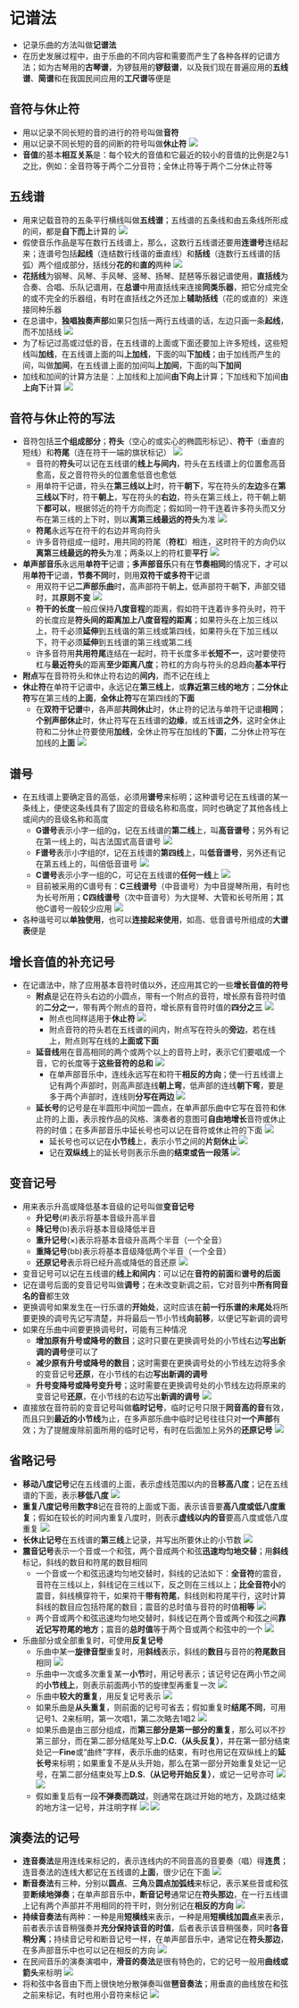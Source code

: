 # 记谱法
* 记录乐曲的方法叫做**记谱法**
* 在历史发展过程中，由于乐曲的不同内容和需要而产生了各种各样的记谱方法；如为古琴用的**古琴谱**，为锣鼓用的**锣鼓谱**，以及我们现在普遍应用的**五线谱**、**简谱**和在我国民间应用的**工尺谱**等便是
## 音符与休止符
* 用以记录不同长短的音的进行的符号叫做**音符**
* 用以记录不同长短的音的间断的符号叫做**休止符**
![](../images/音符时值.jpg)
* **音值**的基本**相互关系**是：每个较大的音值和它最近的较小的音值的比例是2与1之比，例如：全音符等于两个二分音符；全休止符等于两个二分休止符等
## 五线谱
* 用来记载音符的五条平行横线叫做**五线谱**；五线谱的五条线和由五条线所形成的间，都是**自下而上**计算的
![](../images/五线谱.png)
* 假使音乐作品是写在数行五线谱上，那么，这数行五线谱还要用**连谱号**连结起来；连谱号包括**起线**（连结数行线谐的垂直线）和**括线**（连数行五线谱的括弧）两个组成部分，括线分**花的**和**直的**两种
![](../images/连谱号.png)
* **花括线**为钢琴、风琴、手风琴、竖琴、扬琴、琵琶等乐器记谱使用，**直括线**为合奏、合唱、乐队记谱用，在**总谱**中用直括线来连接**同类乐器**，把它分成完全的或不完全的乐器组，有时在直括线之外还加上**辅助括线**（花的或直的）来连接同种乐器
* 在总谱中，**独唱独奏声部**如果只包括一两行五线谱的话，左边只画一条**起线**，而不加括线
![](../images/起线.png)
* 为了标记过高或过低的音，在五线谱的上面或下面还要加上许多短线，这些短线叫**加线**，在五线谱上面的叫**上加线**，下面的叫**下加线**；由于加线而产生的间，叫做**加间**，在五线谱上面的加间叫**上加间**，下面的叫**下加间**
* 加线和加间的计算方法是：上加线和上加间**由下向上**计算；下加线和下加间**由上向下**计算
![](../images/上加线.jpg)
## 音符与休止符的写法
* 音符包括**三个组成部分**；**符头**（空心的或实心的椭圆形标记）、**符干**（垂直的短线）和**符尾**（连在符干一端的旗状标记）
![](../images/符头.jpg)
  * 音符的**符头**可以记在五线谱的**线上与间内**，符头在五线谱上的位置愈高音愈高，反之音符符头的位置愈低音也愈低
  * 用单符干记谱，符头在**第三线以上**时，符干**朝下**，写在符头的**左边**多在**第三线以下**时，符干**朝上**，写在符头的**右边**，符头在第三线上，符干朝上朝下**都可以**，根据邻近的符千方向而定；假如同一符干连着许多符头而又分布在第三线的上下时，则以**离第三线最远的符头**为准
![](../images/符干.png)
  * **符尾**永远写在符干的右边并弯向符头
  * 许多音符组成一组时，用共同的符尾（**符杠**）相连，这时符干的方向仍以**离第三线最远的符头**为准；两条以上的符杠要**平行**
![](../images/符杠.png)
* **单声部音乐**永远用**单符干**记谱；**多声部音乐**只有在**节奏相同**的情况下，才可以用**单符干**记谱，**节奏不同**时，则用**双符干或多符干**记谱
  * 用双符干记**二声部乐曲**时，高声部符干朝**上**，低声部符干朝**下**，声部交错时，其**原则不变**
![](../images/双符干.png)
  * **符干的长度**一般应保持**八度音程**的距离，假如符干连着许多符头时，符干的长度应是**符头间的距离加上八度音程的距离**；如果符头在上加三线以上，符千必须**延伸**到五线谐的第三线或第四线，如果符头在下加三线以下，符干必须**延伸**到五线谱的第三线或第二线
  * 许多音符用**共用符尾**连结在一起时，符干长度多半**长短不一**，这吋要使符杠与**最近符头**的距离**至少距离八度**；符杠的方向与符头的总趋向**基本平行**
* **附点**写在音符符头和休止符右边的**间内**，而不记在线上
* **休止符**在单符干记谱中，永远记在**第三线上**，或**靠近第三线的地方**；**二分休止符**写在第三线的**上面**，**全休止符**写在第四线的**下面**
  * 在**双符干记谱**中，各声部**共同休止**时，休止符的记法与单符干记谱**相同**；**个别声部休止**时，休止符写在五线谱的**边缘**，或五线谱**之外**，这时全休止符和二分休止符要使用**加线**，全休止符写在加线的**下面**，二分休止符写在加线的**上面**
![](../images/多声部休止符.png)
## 谱号
* 在五线谱上要确定音的高低，必须用**谱号**来标明；这种谱号记在五线谱的某一条线上，便使这条线具有了固定的音级名称和高度，同时也确定了其他各线上或间内的音级名称和高度
  * **G谱号**表示小字一组的g，记在五线谱的**第二线**上，叫**高音谱号**；另外有记在第一线上的，叫古法国式高音谱号
![](../images/G谱号.jpg)
  * **F谱号**表示小字组的f，记在五线谱的**第四线**上，叫**低音谱号**，另外还有记在第五线上的，叫倍低音谱号
![](../images/F谱号.png)
  * **C谱号**表示小字一组的C，可记在五线谱的**任何一线**上
![](../images/C谱号.jpg)
  * 目前被采用的C谱号有：**C三线谱号**（中音谱号）为中音提琴所用，有时也为长号所用；**C四线谱号**（次中音谱号）为大提琴、大管和长号所用；其他C谱号一般较少应用
![](../images/谱号.png)
* 各种谐号可以**单独使用**，也可以**连接起来使用**，如高、低音谱号所组成的**大谱表**便是
## 增长音值的补充记号
* 在记谱法中，除了应用基本音符时值以外，还应用其它的一些**增长音值的符号**
  * **附点**是记在符头右边的小圆点，带有一个附点的音符，增长原有音符时值的**二分之一**，带有两个附点的音符，增长原有音符时值的**四分之三**
![](../images/附点.png)
    * 附点也同样适用于**休止符**
![](../images/附点休止符.jpg)
    * 附点音符的符头若在五线谱的间内，附点写在符头的**旁边**，若在线上，附点则写在线的**上面或下面**
  * **延音线**用在音高相同的两个或两个以上的音符上时，表示它们要唱成一个音，它的长度等于**这些音符的总和**
![](../images/延音线.jpg)
    * 在单声部音乐中，连线永远写在和符干**相反的方向**；使一行五线谱上记有两个声部时，则高声部连线**朝上弯**，低声部的连线**朝下弯**，要是多于两个声部时，连线则**分写在两边**
![](../images/多声部延音线.png)
  * **延长号**的记号是在半圆形中间加一圆点，在单声部乐曲中它写在音符和休止符的上面，表示按作品的风格、演奏者的意图可**自由地增长**音符或休止符的时值；在多声部音乐中延长号也可以记在音符或休止符的下面
![](../images/延长号.jpg)
    * 延长号也可以记在**小节线**上，表示小节之间的**片刻休止**
![](../images/延长号2.jpg)
    * 记在**双纵线**上的延长号则表示乐曲的**结束或告一段落**
![](../images/延长号3.jpg)
## 变音记号
* 用来表示升高或降低基本音级的记号叫做**变音记号**
  * **升记号**(#)表示将基本音级升高半音
  * **降记号**(b)表示将基本音级降低半音
  * **重升记号**(×)表示将基本音级升高两个半音（一个全音）
  * **重降记号**(bb)表示将基本音级降低两个半音（一个全音）
  * **还原记号**表示将已经升高或降低的音还原
![](../images/还原符号.jpg)
* 变音记号可以记在五线谱的**线上和间内**：可以记在**音符的前面**和**谱号的后面**
* 记在谱号后面的变音记号叫做**调号**；在未改变新调之前，它对音列中**所有同音名的音**都生效
* 更换调号如果发生在一行乐谱的**开始处**，这时应该在**前一行乐谱的未尾处**将所要更换的调号先记写清楚，并将最后一节小节线**向前移**，以便记写新调的调号
* 如果在乐曲中间要更换调号时，可能有三种情况
  * **增加原有升号或降号的数目**；这时只要在更换调号处的小节线右边**写出新调的调号**便可以了
  * **减少原有升号或降号的数目**；这时需要在更换调号处的小节线左边将多余的变音记号**还原**，在小节线的右边**写出新调的调号**
  * **升号变降号或降号变升号**；这时需要在更换调号处的小节线左边将原来的变音记号**还原**，在小节线的右边写出**新调的调号**
![](../images/转调.png)
* 直接放在音符前的变音记号叫做**临时记号**，临时记号只限于**同音高的音**有效，而且只到**最近的小节线**为止，在多声部乐曲中临时记号往往只对**一个声部**有效；为了提醒废除前面所用的临时记号，有时在后面加上另外的**还原记号**
![](../images/临时记号.png)
## 省略记号
* **移动八度记号**记在五线谱的上面，表示虚线范围以内的音**移高八度**；记在五线谱的下面，表示**移低八度**
![](../images/移动八度记号.png)
* **重复八度记号**用**数字8**记在音符的上面或下面，表示该音要**高八度或低八度重复**；假如在较长的时间内重复八度时，则表示**虚线以内的音**要高八度或低八度重复
![](../images/重复八度记号.png)
* **长休止记号**在五线谱的**第三线**上记录，并写出所要休止的小节数
![](../images/长休止符号.png)
* **震音记号**表示一个音或一个和弦，两个音成两个和弦**迅速均匀地交替**；用**斜线**标记，斜线的数目和符尾的数目相同
  * 一个音或一个和弦迅速均匀地交替时，斜线的记法如下：**全音符**的震音，音符在三线以上，斜线记在三线以下，反之则在三线以上；**比全音符小**的震音，斜线横穿符干，如果符干**带有符尾**，斜线则和符尾平行，这时计算斜线的数目应包括符尾的数目；震音的总时值与音符的时值**相等**
![](../images/震音.png)
  * 两个音或两个和弦迅速均匀地交替时，斜线记在两个音或两个和弦之间**靠近记写符尾的地方**；震音的**总时值**等于两个音或两个和弦中的一个
![](../images/震音2.png)
* 乐曲部分或全部重复时，可使用**反复记号**
  * 乐曲中某一**旋律音型**重复时，用**斜线**表示，斜线的**数目**与音符的**符尾数目**相同
![](../images/斜线.png)
  * 乐曲中一次或多次重复某一**小节**时，用记号表示；该记号记在两小节之间的**小节线上**，则表示前面两小节的旋律型再重复一次
![](../images/反复记号.png)
  * 乐曲中**较大的重复**，用反复记号表示
![](../images/反复记号2.jpg)
  * 如果乐曲是**从头重复**，则前面的记号可省去；假如重复时**结尾不同**，可用记号1、2来标明，第一次唱1，第二次略去1唱2
![](../images/反复记号3.png)
  * 如果乐曲是由三部分组成，而**第三部分是第一部分的重复**，那么可以不抄第三部分，而在第二部分结尾处写上**D.C.（从头反复）**，并在第一部分结束处记一**Fine**或“曲终”字样，表示乐曲的结束，有时也用记在双纵线上的**延长号**来标明；如果重复不是从头开始，那么在第一部分开始重复处记一记号，在第二部分结束处写上**D.S.（从记号开始反复）**，或记一记号亦可
![](../images/反复记号4.jpg)
![](../images/反复记号5.jpg)
  * 假如重复后有一段**不弹奏而跳过**，则通常在跳过开始的地方，及跳过结束的地方注一记号，并注明字样
![](../images/反复记号6.png)
![](../images/反复记号7.jpg)
## 演奏法的记号
* **连音奏法**是用连线来标记的，表示连线内的不同音高的音要奏（唱）得**连贯**；连音奏法的连线大都记在五线谱的**上面**，很少记在下面
![](../images/连音线2.jpg)
* **断音奏法**有三种，分别以**圆点**、**三角**及**圆点加弧线**来标记，表示某些音或和弦要**断续地弹奏**；在单声部音乐中，**断音记号**通常记在**符头那边**，在一行五线谱上记有两个声部并不用相同的符干时，则分别记在**相反的方向**
![](../images/断音奏法.jpg)
* **持续音奏法**有两种：一种是用**短横线**来表示，一种是用**短横线加圆点**来表示，前者表示该音稍强奏并**充分保持该音的时值**，后者表示该音稍强奏，同时**各音稍分离**；持续音记号和断音记号一样，在单声部音乐中，通常记在**符头那边**，在多声部音乐中也可以记在相反的方向
![](../images/保持音.png)
* 在民间音乐的演奏演唱中，**滑音的奏法**是很有特色的，它的记号一般用**曲线或箭头**来标明
![](../images/滑音.jpg)
* 将和弦中各音由下而上很快地分散弹奏叫做**琶音奏法**；用垂直的曲线放在和弦之前来标记，有时也用小音符来标记
![](../images/琶音记号.jpg)